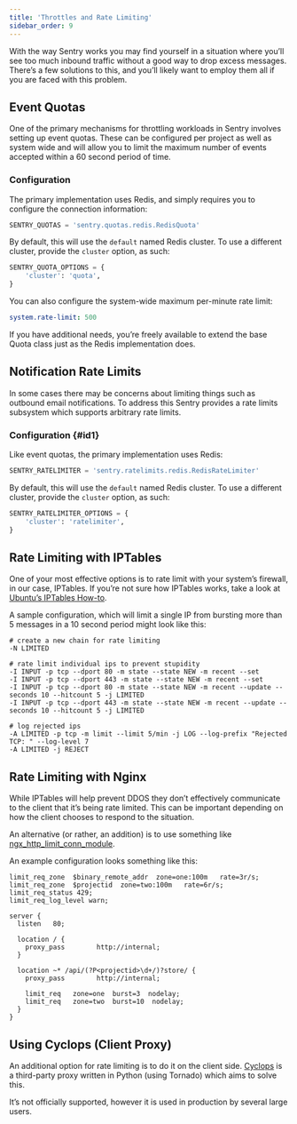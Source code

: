 ```yaml
---
title: 'Throttles and Rate Limiting'
sidebar_order: 9
---
```


With the way Sentry works you may find yourself in a situation where you’ll see too much inbound traffic without a good way to drop excess messages. There’s a few solutions to this, and you’ll likely want to employ them all if you are faced with this problem.

## Event Quotas

One of the primary mechanisms for throttling workloads in Sentry involves setting up event quotas. These can be configured per project as well as system wide and will allow you to limit the maximum number of events accepted within a 60 second period of time.

### Configuration

The primary implementation uses Redis, and simply requires you to configure the connection information:

```python
SENTRY_QUOTAS = 'sentry.quotas.redis.RedisQuota'
```

By default, this will use the `default` named Redis cluster. To use a different cluster, provide the `cluster` option, as such:

```python
SENTRY_QUOTA_OPTIONS = {
    'cluster': 'quota',
}
```

You can also configure the system-wide maximum per-minute rate limit:

```yaml
system.rate-limit: 500
```

If you have additional needs, you’re freely available to extend the base Quota class just as the Redis implementation does.

## Notification Rate Limits

In some cases there may be concerns about limiting things such as outbound email notifications. To address this Sentry provides a rate limits subsystem which supports arbitrary rate limits.

### Configuration {#id1}

Like event quotas, the primary implementation uses Redis:

```python
SENTRY_RATELIMITER = 'sentry.ratelimits.redis.RedisRateLimiter'
```

By default, this will use the `default` named Redis cluster. To use a different cluster, provide the `cluster` option, as such:

```python
SENTRY_RATELIMITER_OPTIONS = {
    'cluster': 'ratelimiter',
}
```

## Rate Limiting with IPTables

One of your most effective options is to rate limit with your system’s firewall, in our case, IPTables. If you’re not sure how IPTables works, take a look at [Ubuntu’s IPTables How-to](https://help.ubuntu.com/community/IptablesHowTo).

A sample configuration, which will limit a single IP from bursting more than 5 messages in a 10 second period might look like this:

```
# create a new chain for rate limiting
-N LIMITED

# rate limit individual ips to prevent stupidity
-I INPUT -p tcp --dport 80 -m state --state NEW -m recent --set
-I INPUT -p tcp --dport 443 -m state --state NEW -m recent --set
-I INPUT -p tcp --dport 80 -m state --state NEW -m recent --update --seconds 10 --hitcount 5 -j LIMITED
-I INPUT -p tcp --dport 443 -m state --state NEW -m recent --update --seconds 10 --hitcount 5 -j LIMITED

# log rejected ips
-A LIMITED -p tcp -m limit --limit 5/min -j LOG --log-prefix "Rejected TCP: " --log-level 7
-A LIMITED -j REJECT
```

## Rate Limiting with Nginx

While IPTables will help prevent DDOS they don’t effectively communicate to the client that it’s being rate limited. This can be important depending on how the client chooses to respond to the situation.

An alternative (or rather, an addition) is to use something like [ngx_http_limit_conn_module](http://nginx.org/en/docs/http/ngx_http_limit_conn_module.html).

An example configuration looks something like this:

```nginx
limit_req_zone  $binary_remote_addr  zone=one:100m   rate=3r/s;
limit_req_zone  $projectid  zone=two:100m   rate=6r/s;
limit_req_status 429;
limit_req_log_level warn;

server {
  listen   80;

  location / {
    proxy_pass        http://internal;
  }

  location ~* /api/(?P<projectid>\d+/)?store/ {
    proxy_pass        http://internal;

    limit_req   zone=one  burst=3  nodelay;
    limit_req   zone=two  burst=10  nodelay;
  }
}
```

## Using Cyclops (Client Proxy)

An additional option for rate limiting is to do it on the client side. [Cyclops](https://github.com/heynemann/cyclops) is a third-party proxy written in Python (using Tornado) which aims to solve this.

It’s not officially supported, however it is used in production by several large users.
